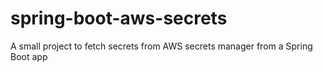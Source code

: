 # spring-boot-aws-secrets

A small project to fetch secrets from AWS secrets manager from a Spring Boot app
